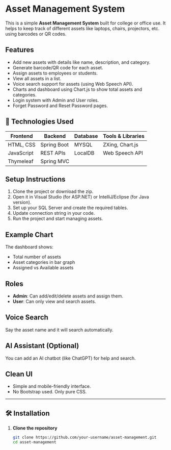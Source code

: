 # Asset Management System

This is a simple **Asset Management System** built for college or office use. It helps to keep track of different assets like laptops, chairs, projectors, etc. using barcodes or QR codes.

##  Features

- Add new assets with details like name, description, and category.
- Generate barcode/QR code for each asset.
- Assign assets to employees or students.
- View all assets in a list.
- Voice search support for assets (using Web Speech API).
- Charts and dashboard using Chart.js to show total assets and categories.
- Login system with Admin and User roles.
- Forget Password and Reset Password pages.

## 🔧 Technologies Used

| Frontend       | Backend        | Database | Tools & Libraries     |
|----------------|----------------|----------|------------------------|
| HTML, CSS      | Spring Boot    | MYSQL    | ZXing, Chart.js        |
| JavaScript     | REST APIs      | LocalDB  | Web Speech API         |
| Thymeleaf      | Spring MVC     |          |                        |



##  Setup Instructions

1. Clone the project or download the zip.
2. Open it in Visual Studio (for ASP.NET) or IntelliJ/Eclipse (for Java version).
3. Set up your SQL Server and create the required tables.
4. Update connection string in your code.
5. Run the project and start managing assets.

##  Example Chart

The dashboard shows:
- Total number of assets
- Asset categories in bar graph
- Assigned vs Available assets

##  Roles

- **Admin**: Can add/edit/delete assets and assign them.
- **User**: Can only view and search assets.

##  Voice Search

Say the asset name and it will search automatically.

##  AI Assistant (Optional)

You can add an AI chatbot (like ChatGPT) for help and search.



##  Clean UI

- Simple and mobile-friendly interface.
- No Bootstrap used. Only pure CSS.


---

## 🛠️ Installation

1. **Clone the repository**
   ```bash
   git clone https://github.com/your-username/asset-management.git
   cd asset-management
